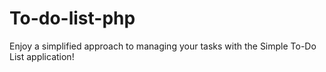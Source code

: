 # To-do-list-php
 Enjoy a simplified approach to managing your tasks with the Simple To-Do List application!
